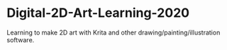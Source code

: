 # Digital-2D-Art-Learning-2020
Learning to make 2D art with Krita and other drawing/painting/illustration software.
